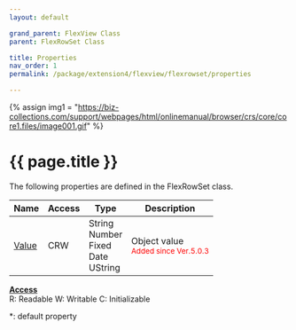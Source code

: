 ```yaml
---
layout: default

grand_parent: FlexView Class
parent: FlexRowSet Class

title: Properties
nav_order: 1
permalink: /package/extension4/flexview/flexrowset/properties

---
```

{% assign img1 = "https://biz-collections.com/support/webpages/html/onlinemanual/browser/crs/core/core1.files/image001.gif" %}


# {{ page.title }}

The following properties are defined in the FlexRowSet class.

|Name       | Access | Type   | Description |
|----------	|--------|--------|-------------|
|[Value](/package/extension4/flexview/flexrow/properties/value) | CRW | String<br>Number<br>Fixed<br>Date<br>UString |Object value <br><small><span style="color:red">Added since Ver.5.0.3</span></small>|

<u><b>Access</b></u><br>
R: Readable
W: Writable
C: Initializable

*: default property